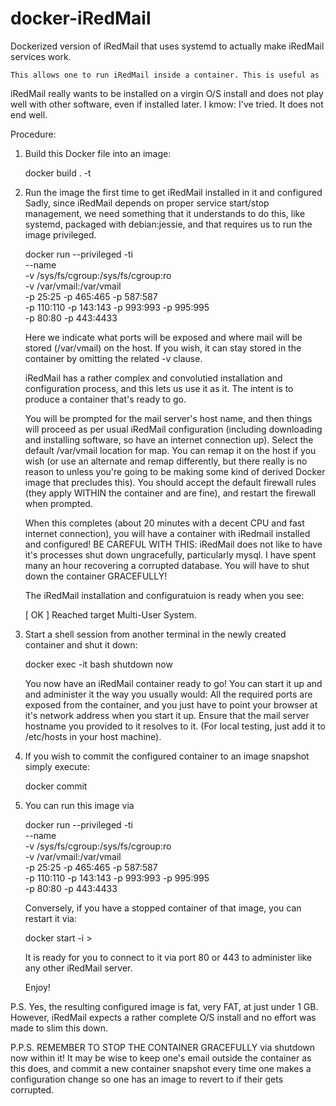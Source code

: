 # docker-iRedMail
Dockerized version of iRedMail that uses systemd to actually make iRedMail services work.

    This allows one to run iRedMail inside a container. This is useful as
iRedMail really wants to be installed on a virgin O/S install and does not
play well with other software, even if installed later. I kmow: I've tried.
It does not end well.

Procedure:

1. Build this Docker file into an image:

	 docker build . -t <iRedMail image name>

2. Run the image the first time to get iRedMail installed in it and configured
   Sadly, since iRedMail depends on proper service start/stop management,
   we need something that it understands to do this, like systemd, packaged
   with debian:jessie, and that requires us to run the image privileged.

	 docker run --privileged -ti \
                --name <iRedMail container name> \
	        -v /sys/fs/cgroup:/sys/fs/cgroup:ro \
                -v /var/vmail:/var/vmail \
                -p 25:25 -p 465:465 -p 587:587 \
                -p 110:110 -p 143:143 -p 993:993 -p 995:995 \
                -p 80:80 -p 443:4433 \
	        <iRedMail image name>

   Here we indicate what ports will be exposed and where mail will be stored
(/var/vmail) on the host. If you wish, it can stay stored in the container
by omitting the related -v clause.

   iRedMail has a rather complex and convolutied installation and
configuration process, and this lets us use it as it. The intent is to produce
a container that's ready to go.

    You will be prompted for the mail server's host name, and then things will
proceed as per usual iRedMail configuration (including downloading and
installing software, so have an internet connection up). Select the default
/var/vmail location for map. You can remap it on the host if you wish (or use
an alternate and remap differently, but there really is no reason to unless
you're going to be making some kind of derived Docker image that precludes
this). You should accept the default firewall rules (they apply WITHIN the
container and are fine), and restart the firewall when prompted.

    When this completes (about 20 minutes with a decent CPU and fast internet
connection), you will have a container with iRedmail installed and configured!
BE CAREFUL WITH THIS: iRedMail does not like to have it's processes shut down
ungracefully, particularly mysql. I have spent many an hour recovering a
corrupted database. You will have to shut down the container GRACEFULLY!

    The iRedMail installation and configuratuion is ready when you see:

 	  [  OK  ] Reached target Multi-User System.

3) Start a shell session from another terminal in the newly created container
   and shut it down:

	 docker exec -it <container name> bash
	 shutdown now

   You now have an iRedMail container ready to go! You can start it up and
and administer it the way you usually would: All the required ports are
exposed from the container, and you just have to point your browser at it's
network address when you start it up. Ensure that the mail server hostname
you provided to it resolves to it. (For local testing, just add it to
/etc/hosts in your host machine).

4) If you wish to commit the configured container to an image snapshot
   simply execute:

	 docker commit <container name> <iRedMail image name>

5) You can run this image via

	docker run --privileged -ti \
	    --name <iRedMail container name> \
	    -v /sys/fs/cgroup:/sys/fs/cgroup:ro \
	    -v /var/vmail:/var/vmail \
	    -p 25:25 -p 465:465 -p 587:587 \
	    -p 110:110 -p 143:143 -p 993:993 -p 995:995 \
	    -p 80:80 -p 443:4433 \
	    <iRedMail image name>

    Conversely, if you have a stopped container of that image, you can
restart it via:

	  docker start -i <iRedMail container name>>

    It is ready for you to connect to it via port 80 or 443 to administer
like any other iRedMail server.

    Enjoy!

P.S. Yes, the resulting configured image is fat, very FAT, at just under
1 GB. However, iRedMail expects a rather complete O/S install and no effort
was made to slim this down.

P.P.S. REMEMBER TO STOP THE CONTAINER GRACEFULLY via shutdown now within it!
It may be wise to keep one's email outside the container as this does, and
commit a new container snapshot every time one makes a configuration change
so one has an image to revert to if their gets corrupted.
